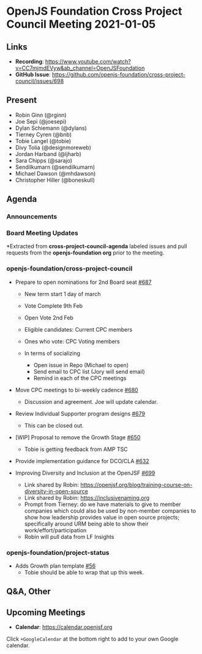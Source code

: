 # OpenJS Foundation Cross Project Council Meeting 2021-01-05

## Links

* **Recording**: https://www.youtube.com/watch?v=CC7mjmdEVyw&ab_channel=OpenJSFoundation
* **GitHub Issue**: https://github.com/openjs-foundation/cross-project-council/issues/698


## Present
* Robin Ginn (@rginn)
* Joe Sepi (@joesepi)
* Dylan Schiemann (@dylans)
* Tierney Cyren (@bnb)
* Tobie Langel (@tobie)
* Divy Tolia (@designmoreweb)
* Jordan Harband (@ljharb)
* Sara Chipps (@sarajo)
* Sendilkumarn (@sendilkumarn)
* Michael Dawson (@mhdawson)
* Christopher Hiller (@boneskull)

## Agenda

### Announcements

### Board Meeting Updates
 
*Extracted from **cross-project-council-agenda** labeled issues and pull requests from the **openjs-foundation org** prior to the meeting.

### openjs-foundation/cross-project-council

* Prepare to open nominations for 2nd Board seat [#687](https://github.com/openjs-foundation/cross-project-council/issues/687)
  * New term start 1 day of march
  * Vote Complete 9th Feb
  * Open Vote 2nd Feb
  * Eligible candidates: Current CPC members
  * Ones who vote: CPC Voting members

  * In terms of socializing
	* Open issue in Repo (Michael to open)
    * Send email to CPC list (Jory will send email)
	* Remind in each of the CPC meetings

* Move CPC meetings to bi-weekly cadence [#680](https://github.com/openjs-foundation/cross-project-council/issues/680)
  * Discussion and agreement. Joe will update calendar.

* Review Individual Supporter program designs [#679](https://github.com/openjs-foundation/cross-project-council/issues/679)
  * This can be closed out.

* \[WIP\] Proposal to remove the Growth Stage [#650](https://github.com/openjs-foundation/cross-project-council/pull/650)
  * Tobie is getting feedback from AMP TSC

* Provide implementation guidance for DCO/CLA [#632](https://github.com/openjs-foundation/cross-project-council/issues/632)

* Improving Diversity and Inclusion at the OpenJSF
[#699](https://github.com/openjs-foundation/cross-project-council/issues/699)
  * Link shared by Robin: https://openjsf.org/blog/training-course-on-diversity-in-open-source
  * Link shared by Robin: https://inclusivenaming.org
  * Prompt from Tierney: do we have materials to give to member companies which could also be used by non-member companies to show how leadership provides value in open source projects; specifically around URM being able to show their work/effort/participation
  * Robin will pull data from LF Insights


### openjs-foundation/project-status

* Adds Growth plan template [#56](https://github.com/openjs-foundation/project-status/pull/56)
  * Tobie should be able to wrap that up this week.



## Q&A, Other

## Upcoming Meetings

* **Calendar**: https://calendar.openjsf.org

Click `+GoogleCalendar` at the bottom right to add to your own Google calendar.
